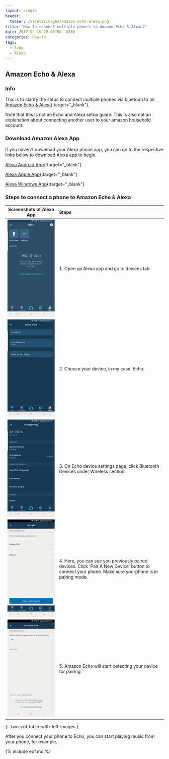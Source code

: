 ```yaml
---
layout: single
header:
  teaser: /assets/images/amazon-echo-alexa.png
title: "How to connect multiple phones to Amazon Echo & Alexa?"
date: 2019-02-10 20:00:00 -0800
categories: How-to
tags:
  - Echo
  - Alexa
---
```


## Amazon Echo & Alexa 
### Info
This is to clarify the steps to connect multiple phones via bluetooh to an [Amazon Echo & Alexa](https://amzn.to/2VJmF4O){:target="_blank"}.

Note that this is not an Echo and Alexa setup guide. This is also not an explanation about connecting another user to your amazon household account.

### Download Amazon Alexa App
If you haven't download your Alexa phone app, you can go to the respective links below to download Alexa app to begin.

[Alexa Android App](https://play.google.com/store/apps/details?id=com.amazon.dee.app){:target="_blank"}

[Alexa Apple App](https://itunes.apple.com/us/app/amazon-alexa/id944011620){:target="_blank"}

[Alexa Windows App](https://www.microsoft.com/en-ca/p/alexa/9n12z3cctcnz){:target="_blank"}

### Steps to connect a phone to Amazon Echo & Alexa

| Screenshots of Alexa App | Steps | 
|---|:---|
| ![Screenshot of Alexa App Devices](/assets/images/alexa-app-devices-2019-02-09.jpeg) | 1. Open up Alexa app and go to devices tab.| 
| ![Screenshot of Alexa App Echo Alexa](/assets/images/alexa-app-echo-alexa-2019-02-09.jpeg) | 2. Choose your device, in my case: Echo. | 
| ![Screenshot of Alexa App Device Settings](/assets/images/alexa-app-device-settings-2019-02-09.jpeg) | 3. On Echo device settings page, click Bluetooth Devices under Wireless section.  | 
| ![Screenshot of Alexa App Settings Bluetooth Devices](/assets/images/alexa-app-settings-bluetooth-devices-2019-02-09.jpeg) | 4. Here, you can see you previously paired devices. Click 'Pair A New Device' button to connect your phone. Make sure yourphone is in pairing mode.  | 
| ![Screenshot of Alexa App Bluetooth Pairing devices](/assets/images/alexa-app-bluetooth-settings-pairing-devices-2019-02-09.jpeg) | 5. Amazon Echo will start detecting your device for pairing.  | 
{: .two-col-table-with-left-images }

After you connect your phone to Echo, you can start playing music from your phone, for example.

{% include eof.md %}